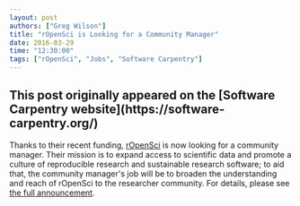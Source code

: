 ```yaml
---
layout: post
authors: ["Greg Wilson"]
title: "rOpenSci is Looking for a Community Manager"
date: 2016-03-29
time: "12:30:00"
tags: ["rOpenSci", "Jobs", "Software Carpentry"]
---
```


<h2>This post originally appeared on the [Software Carpentry website](https://software-carpentry.org/)</h2>

Thanks to their recent funding,
[rOpenSci](http://ropensci.org/) is now looking for a community manager.
Their mission is to expand access to scientific data
and promote a culture of reproducible research and sustainable research software;
to aid that,
the community manager's job will be
to broaden the understanding and reach of rOpenSci to the researcher community.
For details,
please see [the full announcement](http://ropensci.org/blog/2016/03/10/community-manager-position).
